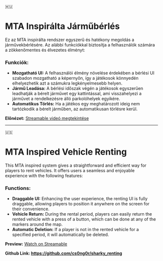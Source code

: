 :hungary:
# MTA Inspirálta Járműbérlés

Ez az MTA inspirálta rendszer egyszerű és hatékony megoldás a járművekbérlésére. Az alábbi funkciókkal biztosítja a felhasználók számára a zökkenőmentes és élvezetes élményt:

### Funkciók:
- **Mozgatható UI:** A felhasználói élmény növelése érdekében a bérlési UI szabadon mozgatható a képernyőn, így a játékosok könnyedén elhelyezhetik azt a számukra legkényelmesebb helyen.
- **Jármű Leadása:** A bérlési időszak végén a játékosok egyszerűen leadhatják a bérelt járművet egy kattintással, ami visszahelyezi a járművet a rendelkezésre álló parkolóhelyek egyikére.
- **Automatikus Törlés:** Ha a játékos egy meghatározott ideig nem tartózkodik a bérelt járműben, az automatikusan törlésre kerül.

**Előnézet:** [Streamable videó megtekintése](https://streamable.com/xjw826)

------------------------------------------------------------------------------------------------------------

:us:
# MTA Inspired Vehicle Renting

This MTA  inspired system gives a straightforward and efficient way for players to rent vehicles. It offers users a seamless and enjoyable experience with the following features:

### Functions:
- **Draggable UI:** Enhancing the user experience, the renting UI is fully draggable, allowing players to position it anywhere on the screen for their convenience.
- **Vehicle Return:** During the rental period, players can easily return the rented vehicle with a press of a button, which can be done at any of the markers around the map.
- **Automatic Deletion:** If a player is not in the rented vehicle for a specified period, it will automatically be deleted.

**Preview:** [Watch on Streamable](https://streamable.com/xjw826)

**Github Link: https://github.com/cs0ng0r/sharky_renting**
